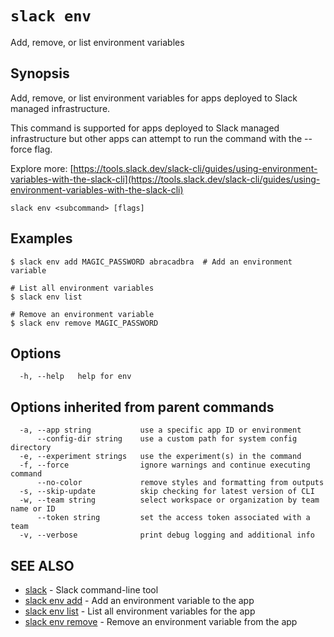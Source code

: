 # `slack env`

Add, remove, or list environment variables

## Synopsis

Add, remove, or list environment variables for apps deployed to Slack managed
infrastructure.

This command is supported for apps deployed to Slack managed infrastructure but
other apps can attempt to run the command with the --force flag.

Explore more: [https://tools.slack.dev/slack-cli/guides/using-environment-variables-with-the-slack-cli](https://tools.slack.dev/slack-cli/guides/using-environment-variables-with-the-slack-cli)

```
slack env <subcommand> [flags]
```

## Examples

```
$ slack env add MAGIC_PASSWORD abracadbra  # Add an environment variable

# List all environment variables
$ slack env list

# Remove an environment variable
$ slack env remove MAGIC_PASSWORD
```

## Options

```
  -h, --help   help for env
```

## Options inherited from parent commands

```
  -a, --app string           use a specific app ID or environment
      --config-dir string    use a custom path for system config directory
  -e, --experiment strings   use the experiment(s) in the command
  -f, --force                ignore warnings and continue executing command
      --no-color             remove styles and formatting from outputs
  -s, --skip-update          skip checking for latest version of CLI
  -w, --team string          select workspace or organization by team name or ID
      --token string         set the access token associated with a team
  -v, --verbose              print debug logging and additional info
```

## SEE ALSO

* [slack](slack)	 - Slack command-line tool
* [slack env add](slack_env_add)	 - Add an environment variable to the app
* [slack env list](slack_env_list)	 - List all environment variables for the app
* [slack env remove](slack_env_remove)	 - Remove an environment variable from the app

